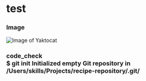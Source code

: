 # <h1> test <h3> Image
![Image of Yaktocat](https://octodex.github.com/images/yaktocat.png)

<h3>code_check
  <br>$ git init
Initialized empty Git repository in /Users/skills/Projects/recipe-repository/.git/
